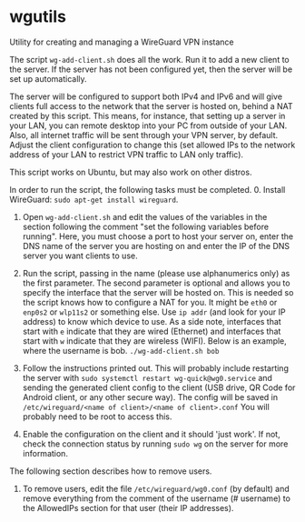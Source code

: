 # wgutils
Utility for creating and managing a WireGuard VPN instance

The script `wg-add-client.sh` does all the work. Run it to add a new client to the server.
If the server has not been configured yet, then the server will be set up automatically.

The server will be configured to support both IPv4 and IPv6 and will give clients
full access to the network that the server is hosted on, behind a NAT created by this script.
This means, for instance, that setting up a server in your LAN, you can 
remote desktop into your PC from outside of your LAN.
Also, all internet traffic will be sent through your VPN server, by default.
Adjust the client configuration to change this (set allowed IPs to the network address
of your LAN to restrict VPN traffic to LAN only traffic).

This script works on Ubuntu, but may also work on other distros.


In order to run the script, the following tasks must be completed.
0. Install WireGuard: `sudo apt-get install wireguard`.

1. Open `wg-add-client.sh` and edit the values of the variables in the section following the 
   comment "set the following variables before running".
   Here, you must choose a port to host your server on, enter the DNS name of the
   server you are hosting on and enter the IP of the DNS server you want clients
   to use.

2. Run the script, passing in the name (please use alphanumerics only) as the first parameter.
   The second parameter is optional and allows you to specify the interface that the
   server will be hosted on. This is needed so the script knows how to configure
   a NAT for you. It might be `eth0` or `enp0s2` or `wlp11s2` or something else.
   Use `ip addr` (and look for your IP address) to know which device to use.
   As a side note, interfaces that start with `e` indicate that they are wired (Ethernet)
   and interfaces that start with `w` indicate that they are wireless (WIFI).
   Below is an example, where the username is bob.
   `./wg-add-client.sh bob`

3. Follow the instructions printed out. This will probably include restarting the server
   with `sudo systemctl restart wg-quick@wg0.service` and sending the generated client
   config to the client (USB drive, QR Code for Android client, or any other secure way).
   The config will be saved in `/etc/wireguard/<name of client>/<name of client>.conf`
   You will probably need to be root to access this.

4. Enable the configuration on the client and it should 'just work'. If not, check the 
   connection status by running `sudo wg` on the server for more information.

The following section describes how to remove users.
1. To remove users, edit the file `/etc/wireguard/wg0.conf` (by default) and
   remove everything from the comment of the username (# username) to the AllowedIPs
   section for that user (their IP addresses).
